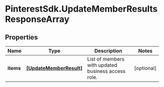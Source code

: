 # PinterestSdk.UpdateMemberResultsResponseArray

## Properties

Name | Type | Description | Notes
------------ | ------------- | ------------- | -------------
**items** | [**[UpdateMemberResult]**](UpdateMemberResult.md) | List of members with updated business access role. | [optional] 


